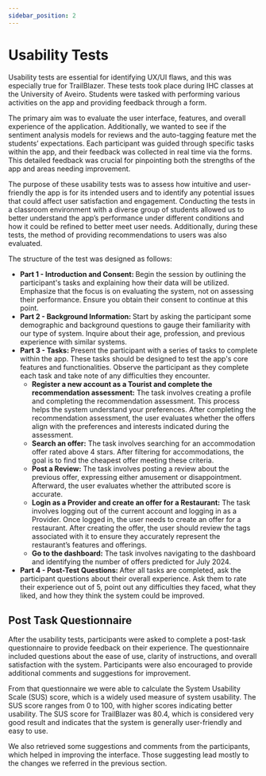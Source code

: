 ```yaml
---
sidebar_position: 2
---
```


# Usability Tests

Usability tests are essential for identifying UX/UI flaws, and this was especially true for TrailBlazer. These tests took place during IHC classes at the University of Aveiro. Students were tasked with performing various activities on the app and providing feedback through a form.

The primary aim was to evaluate the user interface, features, and overall experience of the application. Additionally, we wanted to see if the sentiment analysis models for reviews and the auto-tagging feature met the students’ expectations.
Each participant was guided through specific tasks within the app, and their feedback was collected in real time via the forms. This detailed feedback was crucial for pinpointing both the strengths of the app and areas needing improvement.

The purpose of these usability tests was to assess how intuitive and user-friendly the app is for its intended users and to identify any potential issues that could affect user satisfaction and engagement. Conducting the tests in a classroom environment with a diverse group of students allowed us to better understand the app’s performance under different conditions and how it could be refined to better meet user needs.
Additionally, during these tests, the method of providing recommendations to users was also evaluated.

The structure of the test was designed as follows:

<ul>
  <li>
    <b>Part 1 - Introduction and Consent: </b>
    Begin the session by outlining the participant's tasks and explaining how their data will be utilized. Emphasize that the focus is on evaluating the system, not on assessing their performance. Ensure you obtain their consent to continue at this point.
  </li>
  <li>
    <b>Part 2 - Background Information: </b>
    Start by asking the participant some demographic and background questions to gauge their familiarity with our type of system. Inquire about their age, profession, and previous experience with similar systems.
  </li>
  <li>
  <b>Part 3 - Tasks: </b>
    Present the participant with a series of tasks to complete within the app. These tasks should be designed to test the app's core features and functionalities. Observe the participant as they complete each task and take note of any difficulties they encounter.
    <ul>
      <li><b>Register a new account as a Tourist and complete the recommendation assessment:</b> The task involves creating a profile and completing the recommendation assessment. This process helps the system understand your preferences. After completing the recommendation assessment, the user evaluates whether the offers align with the preferences and interests indicated during the assessment.</li>
      <li><b>Search an offer:</b> The task involves searching for an accommodation offer rated above 4 stars. After filtering for accommodations, the goal is to find the cheapest offer meeting these criteria.</li>
      <li><b>Post a Review:</b> The task involves posting a review about the previous offer, expressing either amusement or disappointment. Afterward, the user evaluates whether the attributed score is accurate.</li>
      <li><b>Login as a Provider and create an offer for a Restaurant:</b> The task involves logging out of the current account and logging in as a Provider. Once logged in, the user needs to create an offer for a restaurant. After creating the offer, the user should review the tags associated with it to ensure they accurately represent the restaurant’s features and offerings.</li>
      <li><b>Go to the dashboard:</b> The task involves navigating to the dashboard and identifying the number of offers predicted for July 2024.</li>
    </ul>
  </li>
  <li>
  <b>Part 4 - Post-Test Questions: </b>
  After all tasks are completed, ask the participant questions about their overall experience. Ask them to rate their experience out of 5, point out any difficulties they faced, what they liked, and how they think the system could be improved.
  </li>
</ul>

## Post Task Questionnaire

After the usability tests, participants were asked to complete a post-task questionnaire to provide feedback on their experience. The questionnaire included questions about the ease of use, clarity of instructions, and overall satisfaction with the system. Participants were also encouraged to provide additional comments and suggestions for improvement.

From that questionnaire we were able to calculate the System Usability Scale (SUS) score, which is a widely used measure of system usability. The SUS score ranges from 0 to 100, with higher scores indicating better usability. The SUS score for TrailBlazer was 80.4, which is considered very good result and indicates that the system is generally user-friendly and easy to use.

We also retrieved some suggestions and comments from the participants, which helped in improving the interface. Those suggesting lead mostly to the changes we referred in the previous section.
